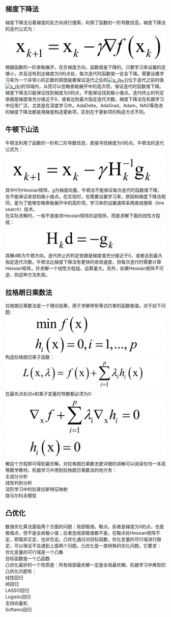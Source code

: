 ## 梯度下降法
   梯度下降法沿着梯度的反方向进行搜索，利用了函数的一阶导数信息。梯度下降法的迭代公式为：  
   ![](https://github.com/13483910551/-/blob/master/%E7%AE%97%E6%B3%95/file/v2-818b36bade362a2ee2d6c0a008f954d6_r.jpg)  
   根据函数的一阶泰勒展开，在负梯度方向，函数值是下降的。只要学习率设置的足够小，并且没有到达梯度为0的点处，每次迭代时函数值一定会下降。需要设置学习率为一个非常小的正数的原因是要保证迭代之后的<a href="https://www.codecogs.com/eqnedit.php?latex=\inline&space;x_{k&plus;1}" target="_blank"><img src="https://latex.codecogs.com/gif.latex?\inline&space;x_{k&plus;1}" title="x_{k+1}" /></a>位于迭代之前的值<a href="https://www.codecogs.com/eqnedit.php?latex=\inline&space;x_{k}" target="_blank"><img src="https://latex.codecogs.com/gif.latex?\inline&space;x_{k}" title="x_{k}" /></a>的邻域内，从而可以忽略泰勒展开中的高次项，保证迭代时函数值下降。梯度下降法只能保证找到梯度为0的点，不能保证找到极小值点。迭代终止的判定依据是梯度值充分接近于0，或者达到最大指定迭代次数。梯度下降法在机器学习中应用广泛，尤其是在深度学习中。AdaDelta，AdaGrad，Adam，NAG等改进的梯度下降法都是用梯度构造更新项，区别在于更新项的构造方式不同。
## 牛顿下山法
牛顿法利用了函数的一阶和二阶导数信息，直接寻找梯度为0的点。牛顿法的迭代公式为：  
![](https://github.com/13483910551/-/blob/master/%E7%AE%97%E6%B3%95/file/v2-a6547da0facbf64d8ea0702d7056ecd8_b.jpg)  
其中H为Hessian矩阵，g为梯度向量。牛顿法不能保证每次迭代时函数值下降，也不能保证收敛到极小值点。在实现时，也需要设置学习率，原因和梯度下降法相同，是为了能够忽略泰勒展开中的高阶项。学习率的设置通常采用直线搜索（line search）技术。  
在实际求解时，一般不直接求Hessian矩阵的逆矩阵，而是求解下面的线性方程组：  ![](https://github.com/13483910551/-/blob/master/%E7%AE%97%E6%B3%95/file/v2-7c23a6e1a68ee3bb3c8eb2d903125d29_b.jpg)  
其解d称为牛顿方向。迭代终止的判定依据是梯度值充分接近于0，或者达到最大指定迭代次数。牛顿法比梯度下降法有更快的收敛速度，但每次迭代时需要计算Hessian矩阵，并求解一个线性方程组，运算量大。另外，如果Hessian矩阵不可逆，则这种方法失效。
## 拉格朗日乘数法
拉格朗日乘数法是一个理论结果，用于求解带有等式约束的函数极值。对于如下问题:   
![](https://github.com/13483910551/-/blob/master/%E7%AE%97%E6%B3%95/file/1.jpg)    
构造拉格朗日乘子函数：  
![](https://github.com/13483910551/-/blob/master/%E7%AE%97%E6%B3%95/file/2.jpg)    
在最优点处对x和乘子变量的导数都必须为0:  
![](https://github.com/13483910551/-/blob/master/%E7%AE%97%E6%B3%95/file/3.jpg)  
解这个方程即可得到最优解。对拉格朗日乘数法更详细的讲解可以阅读任何一本高等数学教材。机器学习中用到拉格朗日乘数法的地方有：  
主成分分析  
线性判别分析  
流形学习中的拉普拉斯特征映射  
隐马尔科夫模型  
## 凸优化  
数值优化算法面临两个方面的问题：局部极值，鞍点。前者是梯度为0的点，也是极值点，但不是全局极小值；后者连局部极值都不是，在鞍点处Hessian矩阵不定，即既非正定，也非负定。凸优化通过对目标函数，优化变量的可行域进行限定，可以保证不会遇到上面两个问题。凸优化是一类特殊的优化问题，它要求：  
优化变量的可行域是一个凸集  
目标函数是一个凸函数  
凸优化最好的一个性质是：所有局部最优解一定是全局最优解。机器学习中典型的凸优化问题有：  
线性回归  
岭回归  
LASSO回归  
Logistic回归  
支持向量机  
Softamx回归  
